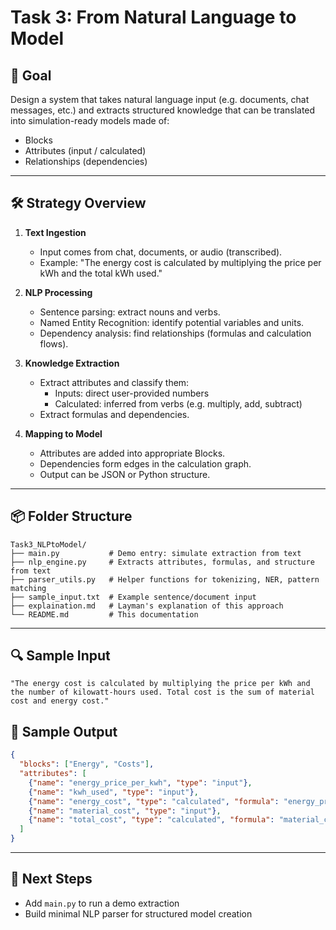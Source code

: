 
# Task 3: From Natural Language to Model

## 🧠 Goal

Design a system that takes natural language input (e.g. documents, chat messages, etc.) and extracts structured knowledge that can be translated into simulation-ready models made of:
- Blocks
- Attributes (input / calculated)
- Relationships (dependencies)

---

## 🛠️ Strategy Overview

1. **Text Ingestion**
   - Input comes from chat, documents, or audio (transcribed).
   - Example: "The energy cost is calculated by multiplying the price per kWh and the total kWh used."

2. **NLP Processing**
   - Sentence parsing: extract nouns and verbs.
   - Named Entity Recognition: identify potential variables and units.
   - Dependency analysis: find relationships (formulas and calculation flows).

3. **Knowledge Extraction**
   - Extract attributes and classify them:
     - Inputs: direct user-provided numbers
     - Calculated: inferred from verbs (e.g. multiply, add, subtract)
   - Extract formulas and dependencies.

4. **Mapping to Model**
   - Attributes are added into appropriate Blocks.
   - Dependencies form edges in the calculation graph.
   - Output can be JSON or Python structure.

---

## 📦 Folder Structure

```
Task3_NLPtoModel/
├── main.py           # Demo entry: simulate extraction from text
├── nlp_engine.py     # Extracts attributes, formulas, and structure from text
├── parser_utils.py   # Helper functions for tokenizing, NER, pattern matching
├── sample_input.txt  # Example sentence/document input
├── explaination.md   # Layman's explanation of this approach
└── README.md         # This documentation
```

---

## 🔍 Sample Input

```
"The energy cost is calculated by multiplying the price per kWh and the number of kilowatt-hours used. Total cost is the sum of material cost and energy cost."
```

## 🧾 Sample Output

```json
{
  "blocks": ["Energy", "Costs"],
  "attributes": [
    {"name": "energy_price_per_kwh", "type": "input"},
    {"name": "kwh_used", "type": "input"},
    {"name": "energy_cost", "type": "calculated", "formula": "energy_price_per_kwh * kwh_used"},
    {"name": "material_cost", "type": "input"},
    {"name": "total_cost", "type": "calculated", "formula": "material_cost + energy_cost"}
  ]
}
```

---

## 🚀 Next Steps

- Add `main.py` to run a demo extraction
- Build minimal NLP parser for structured model creation

